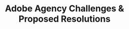 ---
highlight: "false" 
title: "Adobe Agency Challenges & Proposed Resolutions"
description: "In 2021, the ITVMO began evaluating Adobe through the OEM Assessment Process. As a result of the Assessment, the ITVMO identified common challenges for Federal agencies focused on a perceived lack of support from Adobe in supporting Federal Agencies with sufficient explanations on how to leverage the Adobe products best suited for their unique environments."
url-link: "https://community.max.gov/download/attachments/2314102898/Adobe%20-%20Challenges%20and%20Proposed%20Resolutions%20Overview.pdf?api=v2"
type: "PDF"
gov-only: "true"
is-external: "false"
publication-date: "July 01, 2022"
reading-time: "25"
resource-type: "report"
filter: "acquisition-best-practices"
audience: "contracts-acquisitions"
branded-offerings: "oem-acquisition-initiatives"
---